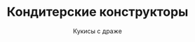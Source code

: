 ---
#site_title: Продукт # Заголовок страницы (вкладка в браузере)
uniclass: product-2 # Это трогать не нужно

#------ Карточка товара ------
title: Кондитерские конструкторы # Заголовок, который будет везде отображаться
tumbnail: /assets/images/products/tumb-product-2.png # Изображение для карточки товара

#------ Отдельная страница товара - 1 экран ------
title_section: Кондитерские конструкторы # Название продукта на странице
subtitle: Кукисы с дражe # Подзаголовок
describe: Наборы для приготовления вкусных сладостей. Ваш ребенок будет в восторге от проведенного времени и полученных изделий. # Описание под заголовком
size_upakovki: 187x137x35 мм # Размер упаковки
count_in: 12 шт # Кол-во в гофрокоробе
size_gofro: 390х235х150 мм # Размер гофрокороба

#------ Преимущества - 2 экран ------
# Одна карточка состоит из двух полей - img и text. Оба поля нужно заполнять, чтобы они отобазились на странице
advantages:
    - img: /assets/images/icons/cook.svg
      text: Набор содержит все необходимое для приготовления
    - img: /assets/images/icons/person.svg
      text: Идеально для совместного проведения времени с ребенком  
    - img: /assets/images/icons/like.svg
      text: Хорошее настроение обеспечено

#------ Продукция бренда - 3 экран ------
brands_products:
    - img: /assets/images/products/product-2/brands/item-3.png
      img_slider: /assets/images/products/product-2/for-slider/item-3.png
      subtitle: Кукисы с драже # Подзаголовок
      describe: Наборы для приготовления вкусных сладостей. Ваш ребенок будет в восторге от проведенного времени и полученных изделий. # Описание под заголовком
      size_upakovki: 187x137x35 мм # Размер упаковки
      count_in: 12 шт # Кол-во в гофрокоробе
      size_gofro: 390х235х150 мм # Размер гофрокороба
    - img: /assets/images/products/product-2/brands/item-5.png
      img_slider: /assets/images/products/product-2/for-slider/item-5.png
      subtitle: Шоколадные грибочки # Подзаголовок
      describe: Наборы для приготовления вкусных сладостей. Ваш ребенок будет в восторге от проведенного времени и полученных изделий. # Описание под заголовком
      size_upakovki: 187x137x35 мм # Размер упаковки
      count_in: 12 шт # Кол-во в гофрокоробе
      size_gofro: 390х235х150 мм # Размер гофрокороба
    - img: /assets/images/products/product-2/brands/item-7.png
      img_slider: /assets/images/products/product-2/for-slider/item-7.png
      subtitle: Кейк попсы # Подзаголовок
      describe: Наборы для приготовления вкусных сладостей. Ваш ребенок будет в восторге от проведенного времени и полученных изделий. # Описание под заголовком
      size_upakovki: 187x137x35 мм # Размер упаковки
      count_in: 12 шт # Кол-во в гофрокоробе
      size_gofro: 390х235х150 мм # Размер гофрокороба
    - img: /assets/images/products/product-2/brands/item-8.png
      img_slider: /assets/images/products/product-2/for-slider/item-8.png
      subtitle: Мармеладные кристаллы # Подзаголовок
      describe: Наборы для приготовления вкусных сладостей. Ваш ребенок будет в восторге от проведенного времени и полученных изделий. # Описание под заголовком
      size_upakovki: 187x137x35 мм # Размер упаковки
      count_in: 12 шт # Кол-во в гофрокоробе
      size_gofro: 390х235х150 мм # Размер гофрокороба
    - img: /assets/images/products/product-2/brands/item-9.png
      img_slider: /assets/images/products/product-2/for-slider/item-9.png
      subtitle: Меренги эскимо # Подзаголовок
      describe: Наборы для приготовления вкусных сладостей. Ваш ребенок будет в восторге от проведенного времени и полученных изделий. # Описание под заголовком
      size_upakovki: 187x137x35 мм # Размер упаковки
      count_in: 12 шт # Кол-во в гофрокоробе
      size_gofro: 390х235х150 мм # Размер гофрокороба
    - img: /assets/images/products/product-2/brands/item-10.png
      img_slider: /assets/images/products/product-2/for-slider/item-10.png
      subtitle: Шоколадные леденцы # Подзаголовок
      describe: Наборы для приготовления вкусных сладостей. Ваш ребенок будет в восторге от проведенного времени и полученных изделий. # Описание под заголовком
      size_upakovki: 187x137x35 мм # Размер упаковки
      count_in: 12 шт # Кол-во в гофрокоробе
      size_gofro: 390х235х150 мм # Размер гофрокороба
    - img: /assets/images/products/product-2/brands/item-11.png
      is_first_slide: true # это первый слайд в карусели
---